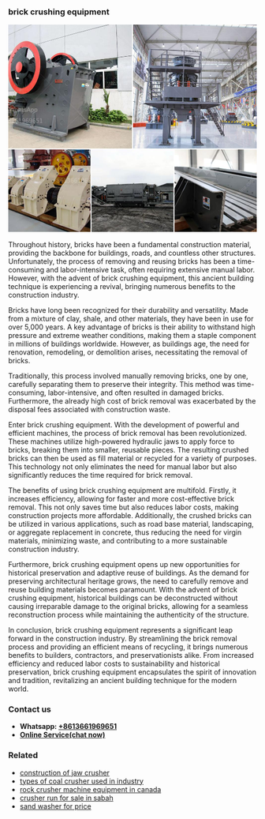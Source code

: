 <h3>brick crushing equipment</h3><img src='1706755470.jpg' alt=''><p>Throughout history, bricks have been a fundamental construction material, providing the backbone for buildings, roads, and countless other structures. Unfortunately, the process of removing and reusing bricks has been a time-consuming and labor-intensive task, often requiring extensive manual labor. However, with the advent of brick crushing equipment, this ancient building technique is experiencing a revival, bringing numerous benefits to the construction industry.</p><p>Bricks have long been recognized for their durability and versatility. Made from a mixture of clay, shale, and other materials, they have been in use for over 5,000 years. A key advantage of bricks is their ability to withstand high pressure and extreme weather conditions, making them a staple component in millions of buildings worldwide. However, as buildings age, the need for renovation, remodeling, or demolition arises, necessitating the removal of bricks.</p><p>Traditionally, this process involved manually removing bricks, one by one, carefully separating them to preserve their integrity. This method was time-consuming, labor-intensive, and often resulted in damaged bricks. Furthermore, the already high cost of brick removal was exacerbated by the disposal fees associated with construction waste.</p><p>Enter brick crushing equipment. With the development of powerful and efficient machines, the process of brick removal has been revolutionized. These machines utilize high-powered hydraulic jaws to apply force to bricks, breaking them into smaller, reusable pieces. The resulting crushed bricks can then be used as fill material or recycled for a variety of purposes. This technology not only eliminates the need for manual labor but also significantly reduces the time required for brick removal.</p><p>The benefits of using brick crushing equipment are multifold. Firstly, it increases efficiency, allowing for faster and more cost-effective brick removal. This not only saves time but also reduces labor costs, making construction projects more affordable. Additionally, the crushed bricks can be utilized in various applications, such as road base material, landscaping, or aggregate replacement in concrete, thus reducing the need for virgin materials, minimizing waste, and contributing to a more sustainable construction industry.</p><p>Furthermore, brick crushing equipment opens up new opportunities for historical preservation and adaptive reuse of buildings. As the demand for preserving architectural heritage grows, the need to carefully remove and reuse building materials becomes paramount. With the advent of brick crushing equipment, historical buildings can be deconstructed without causing irreparable damage to the original bricks, allowing for a seamless reconstruction process while maintaining the authenticity of the structure.</p><p>In conclusion, brick crushing equipment represents a significant leap forward in the construction industry. By streamlining the brick removal process and providing an efficient means of recycling, it brings numerous benefits to builders, contractors, and preservationists alike. From increased efficiency and reduced labor costs to sustainability and historical preservation, brick crushing equipment encapsulates the spirit of innovation and tradition, revitalizing an ancient building technique for the modern world.</p><h3>Contact us</h3><ul><li><strong>Whatsapp:&nbsp;<a href="https://wa.me/8613661969651">+8613661969651</a></strong></li><li><a href="https://swt.shibang-china.com/?git&amp;zhl&amp;brick crushing equipment"><strong>Online Service(chat now)</strong></a></li></ul><h3>Related</h3><ul><li><a href='construction of jaw crusher.md'>construction of jaw crusher</a></li><li><a href='types of coal crusher used in industry.md'>types of coal crusher used in industry</a></li><li><a href='rock crusher machine equipment in canada.md'>rock crusher machine equipment in canada</a></li><li><a href='crusher run for sale in sabah.md'>crusher run for sale in sabah</a></li><li><a href='sand washer for price.md'>sand washer for price</a></li></ul>
